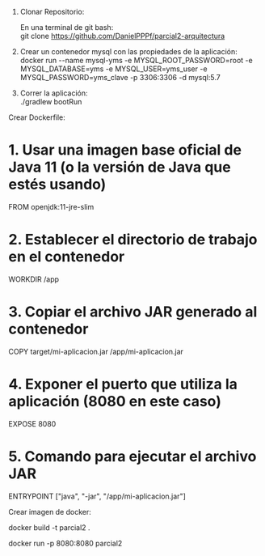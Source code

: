 1. Clonar Repositorio:

   En una terminal de git bash:<br>
    git clone https://github.com/DanielPPPf/parcial2-arquitectura
   
2. Crear un contenedor mysql con las propiedades de la aplicación: <br>
  docker run --name mysql-yms -e MYSQL_ROOT_PASSWORD=root -e MYSQL_DATABASE=yms -e MYSQL_USER=yms_user -e MYSQL_PASSWORD=yms_clave -p 3306:3306 -d mysql:5.7

3. Correr la aplicación: <br>
  ./gradlew bootRun


Crear Dockerfile:

# 1. Usar una imagen base oficial de Java 11 (o la versión de Java que estés usando)
FROM openjdk:11-jre-slim

# 2. Establecer el directorio de trabajo en el contenedor
WORKDIR /app

# 3. Copiar el archivo JAR generado al contenedor
COPY target/mi-aplicacion.jar /app/mi-aplicacion.jar

# 4. Exponer el puerto que utiliza la aplicación (8080 en este caso)
EXPOSE 8080

# 5. Comando para ejecutar el archivo JAR
ENTRYPOINT ["java", "-jar", "/app/mi-aplicacion.jar"]

Crear imagen de docker:

docker build -t parcial2 .

docker run -p 8080:8080 parcial2


